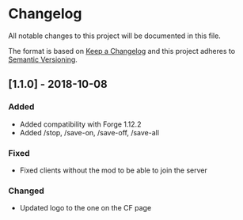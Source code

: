 # Changelog
All notable changes to this project will be documented in this file.

The format is based on [Keep a Changelog](https://keepachangelog.com/en/1.0.0/)
and this project adheres to [Semantic Versioning](https://semver.org/spec/v2.0.0.html).

## [1.1.0] - 2018-10-08
### Added
+ Added compatibility with Forge 1.12.2
+ Added /stop, /save-on, /save-off, /save-all
### Fixed
+ Fixed clients without the mod to be able to join the server
### Changed
+ Updated logo to the one on the CF page